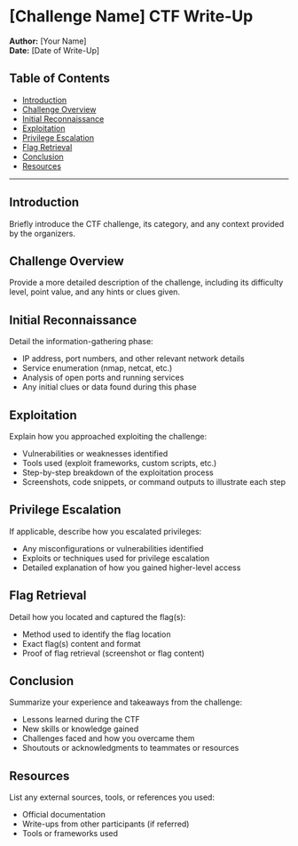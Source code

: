 # [Challenge Name] CTF Write-Up

**Author:** [Your Name]  
**Date:** [Date of Write-Up]

## Table of Contents
- [Introduction](#introduction)
- [Challenge Overview](#challenge-overview)
- [Initial Reconnaissance](#initial-reconnaissance)
- [Exploitation](#exploitation)
- [Privilege Escalation](#privilege-escalation)
- [Flag Retrieval](#flag-retrieval)
- [Conclusion](#conclusion)
- [Resources](#resources)

---

## Introduction
Briefly introduce the CTF challenge, its category, and any context provided by the organizers.

## Challenge Overview
Provide a more detailed description of the challenge, including its difficulty level, point value, and any hints or clues given.

## Initial Reconnaissance
Detail the information-gathering phase:
- IP address, port numbers, and other relevant network details
- Service enumeration (nmap, netcat, etc.)
- Analysis of open ports and running services
- Any initial clues or data found during this phase

## Exploitation
Explain how you approached exploiting the challenge:
- Vulnerabilities or weaknesses identified
- Tools used (exploit frameworks, custom scripts, etc.)
- Step-by-step breakdown of the exploitation process
- Screenshots, code snippets, or command outputs to illustrate each step

## Privilege Escalation
If applicable, describe how you escalated privileges:
- Any misconfigurations or vulnerabilities identified
- Exploits or techniques used for privilege escalation
- Detailed explanation of how you gained higher-level access

## Flag Retrieval
Detail how you located and captured the flag(s):
- Method used to identify the flag location
- Exact flag(s) content and format
- Proof of flag retrieval (screenshot or flag content)

## Conclusion
Summarize your experience and takeaways from the challenge:
- Lessons learned during the CTF
- New skills or knowledge gained
- Challenges faced and how you overcame them
- Shoutouts or acknowledgments to teammates or resources

## Resources
List any external sources, tools, or references you used:
- Official documentation
- Write-ups from other participants (if referred)
- Tools or frameworks used
